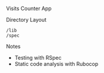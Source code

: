 Visits Counter App 

Directory Layout

    /lib
    /spec

Notes

* Testing with RSpec
* Static code analysis with Rubocop
